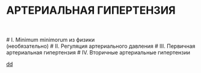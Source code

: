 # АРТЕРИАЛЬНАЯ ГИПЕРТЕНЗИЯ
<br/>
<br/>
# I. Minimum minimorum из физики<br/>   (необязательно)
# II. Регуляция артериального давления
# III. Первичная артериальная гипертензия
# IV. Вторичные артериальные гипертензии





[dd](README.md)
